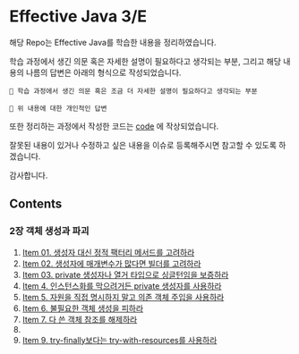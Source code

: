 # Effective Java 3/E
해당 Repo는 Effective Java를 학습한 내용을 정리하였습니다.


학습 과정에서 생긴 의문 혹은 자세한 설명이 필요하다고 생각되는 부분, 그리고 해당 내용의 나름의 답변은 아래의 형식으로 작성되었습니다.
```
🤔 학습 과정에서 생긴 의문 혹은 조금 더 자세한 설명이 필요하다고 생각되는 부분

🤗 위 내용에 대한 개인적인 답변
```

또한 정리하는 과정에서 작성한 코드는 [code](/code) 에 작상되었습니다.

잘못된 내용이 있거나 수정하고 싶은 내용을 이슈로 등록해주시면 참고할 수 있도록 하겠습니다. 

감사합니다.

## Contents
### 2장 객체 생성과 파괴
1. [Item 01. 생성자 대신 정적 팩터리 메서드를 고려하라](item_01.md)
2. [Item 02. 생성자에 매개변수가 많다면 빌더를 고려하라](item_02.md)
3. [Item 03. private 생성자나 열거 타입으로 싱글턴임을 보증하라](item_03.md)
4. [Item 4. 인스턴스화를 막으려거든 private 생성자를 사용하라](item_04.md)
5. [Item 5. 자원을 직접 명시하지 말고 의존 객체 주입을 사용하라](item_05.md)
6. [Item 6. 불필요한 객체 생성을 피하라](item_06.md)
7. [Item 7. 다 쓴 객체 참조를 해제하라](item_07.md)
8. 
9. [Item 9. try-finally보다는 try-with-resources를 사용하라](item_09.md)